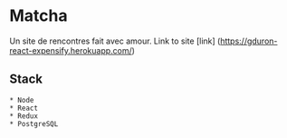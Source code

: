 # Matcha

Un site de rencontres fait avec amour.
Link to site [link]
	(https://gduron-react-expensify.herokuapp.com/)

## Stack
	* Node
	* React
	* Redux
	* PostgreSQL

